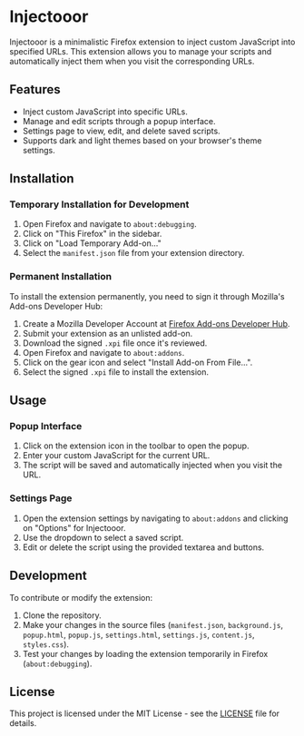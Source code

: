 # Injectooor

Injectooor is a minimalistic Firefox extension to inject custom JavaScript into specified URLs. This extension allows you to manage your scripts and automatically inject them when you visit the corresponding URLs.

## Features

- Inject custom JavaScript into specific URLs.
- Manage and edit scripts through a popup interface.
- Settings page to view, edit, and delete saved scripts.
- Supports dark and light themes based on your browser's theme settings.

## Installation

### Temporary Installation for Development

1. Open Firefox and navigate to `about:debugging`.
2. Click on "This Firefox" in the sidebar.
3. Click on "Load Temporary Add-on..."
4. Select the `manifest.json` file from your extension directory.

### Permanent Installation

To install the extension permanently, you need to sign it through Mozilla's Add-ons Developer Hub:

1. Create a Mozilla Developer Account at [Firefox Add-ons Developer Hub](https://addons.mozilla.org/en-US/developers/).
2. Submit your extension as an unlisted add-on.
3. Download the signed `.xpi` file once it's reviewed.
4. Open Firefox and navigate to `about:addons`.
5. Click on the gear icon and select "Install Add-on From File...".
6. Select the signed `.xpi` file to install the extension.

## Usage

### Popup Interface

1. Click on the extension icon in the toolbar to open the popup.
2. Enter your custom JavaScript for the current URL.
3. The script will be saved and automatically injected when you visit the URL.

### Settings Page

1. Open the extension settings by navigating to `about:addons` and clicking on "Options" for Injectooor.
2. Use the dropdown to select a saved script.
3. Edit or delete the script using the provided textarea and buttons.

## Development

To contribute or modify the extension:

1. Clone the repository.
2. Make your changes in the source files (`manifest.json`, `background.js`, `popup.html`, `popup.js`, `settings.html`, `settings.js`, `content.js`, `styles.css`).
3. Test your changes by loading the extension temporarily in Firefox (`about:debugging`).

## License

This project is licensed under the MIT License - see the [LICENSE](LICENSE) file for details.
